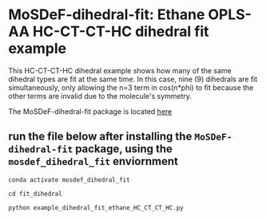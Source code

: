 # MoSDeF-dihedral-fit: Ethane OPLS-AA HC-CT-CT-HC dihedral fit example
This HC-CT-CT-HC dihedral example shows how many of the same dihedral types are fit at the same time. 
In this case, nine (9) dihedrals are fit simultaneously, only allowing the n=3 term in cos(n*phi) to fit because the other terms are invalid due to the molecule's symmetry.  

The MoSDeF-dihedral-fit package is located [here](https://github.com/GOMC-WSU/MoSDeF-dihedral-fit)


## run the file below after installing the ``MoSDeF-dihedral-fit`` package, using the ``mosdef_dihedral_fit`` enviornment

`conda activate mosdef_dihedral_fit`

`cd fit_dihedral`

`python example_dihedral_fit_ethane_HC_CT_CT_HC.py`